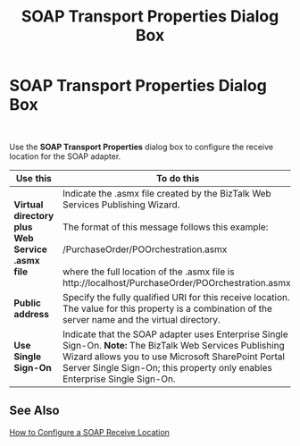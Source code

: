 ﻿---
title: SOAP Transport Properties Dialog Box
TOCTitle: SOAP Transport Properties Dialog Box
ms:assetid: 818c592d-eedf-4665-b40b-aba1cec5a9f5
ms:mtpsurl: https://msdn.microsoft.com/library/Aa561089(v=BTS.80)
ms:contentKeyID: 51529296
ms.date: 08/30/2017
mtps_version: v=BTS.80
f1_keywords:
- bts10.adaptors.soap.transport
---

# SOAP Transport Properties Dialog Box

 

Use the **SOAP Transport Properties** dialog box to configure the receive location for the SOAP adapter.

<table>
<thead>
<tr class="header">
<th>Use this</th>
<th>To do this</th>
</tr>
</thead>
<tbody>
<tr class="odd">
<td><strong>Virtual directory plus Web Service .asmx file</strong></td>
<td>Indicate the .asmx file created by the BizTalk Web Services Publishing Wizard.<br />
<br />
The format of this message follows this example:<br />
<br />
/PurchaseOrder/POOrchestration.asmx<br />
<br />
where the full location of the .asmx file is http://localhost/PurchaseOrder/POOrchestration.asmx.</td>
</tr>
<tr class="even">
<td><strong>Public address</strong></td>
<td>Specify the fully qualified URI for this receive location. The value for this property is a combination of the server name and the virtual directory.</td>
</tr>
<tr class="odd">
<td><strong>Use Single Sign-On</strong></td>
<td>Indicate that the SOAP adapter uses Enterprise Single Sign-On. <strong>Note:</strong> The BizTalk Web Services Publishing Wizard allows you to use Microsoft SharePoint Portal Server Single Sign-On; this property only enables Enterprise Single Sign-On.</td>
</tr>
</tbody>
</table>


## See Also

[How to Configure a SOAP Receive Location](https://msdn.microsoft.com/library/aa561021\(v=bts.80\))

